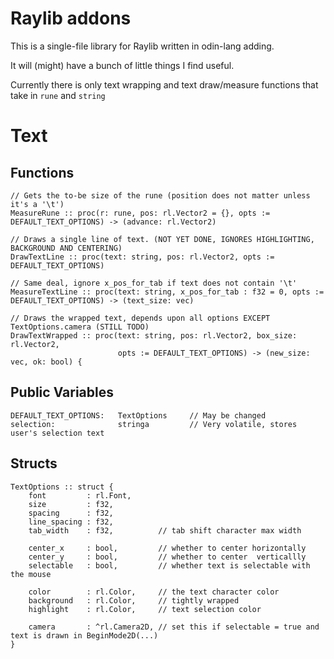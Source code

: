 # Raylib addons

This is a single-file library for Raylib written in odin-lang adding.

It will (might) have a bunch of little things I find useful.

Currently there is only text wrapping and text draw/measure functions that take in `rune` and `string`

# Text

## Functions

```
// Gets the to-be size of the rune (position does not matter unless it's a '\t')
MeasureRune :: proc(r: rune, pos: rl.Vector2 = {}, opts := DEFAULT_TEXT_OPTIONS) -> (advance: rl.Vector2) 

// Draws a single line of text. (NOT YET DONE, IGNORES HIGHLIGHTING, BACKGROUND AND CENTERING)
DrawTextLine :: proc(text: string, pos: rl.Vector2, opts := DEFAULT_TEXT_OPTIONS) 

// Same deal, ignore x_pos_for_tab if text does not contain '\t'
MeasureTextLine :: proc(text: string, x_pos_for_tab : f32 = 0, opts := DEFAULT_TEXT_OPTIONS) -> (text_size: vec) 

// Draws the wrapped text, depends upon all options EXCEPT TextOptions.camera (STILL TODO)
DrawTextWrapped :: proc(text: string, pos: rl.Vector2, box_size: rl.Vector2, 
                        opts := DEFAULT_TEXT_OPTIONS) -> (new_size: vec, ok: bool) {

```

## Public Variables

```
DEFAULT_TEXT_OPTIONS:   TextOptions     // May be changed
selection:              stringa         // Very volatile, stores user's selection text
```
## Structs

```
TextOptions :: struct {
    font         : rl.Font,
    size         : f32,
    spacing      : f32,
    line_spacing : f32,         
    tab_width    : f32,          // tab shift character max width

    center_x     : bool,         // whether to center horizontally
    center_y     : bool,         // whether to center  verticallly
    selectable   : bool,         // whether text is selectable with the mouse

    color        : rl.Color,     // the text character color
    background   : rl.Color,     // tightly wrapped
    highlight    : rl.Color,     // text selection color

    camera       : ^rl.Camera2D, // set this if selectable = true and text is drawn in BeginMode2D(...)
}
```
